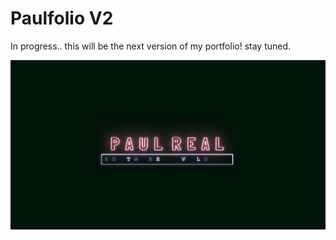 # Paulfolio V2
In progress.. this will be the next version of my portfolio! stay tuned.

![v2_look](https://github.com/Elprea/Paulfolio/blob/master/images/Paulfolio_v2.gif)

